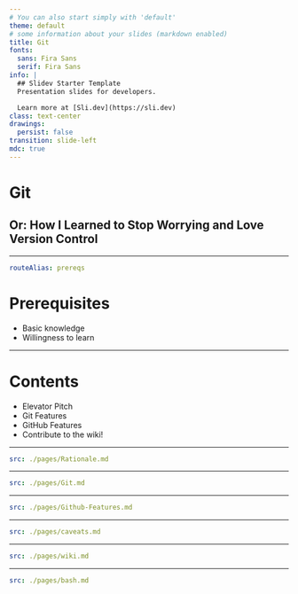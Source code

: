```yaml
---
# You can also start simply with 'default'
theme: default
# some information about your slides (markdown enabled)
title: Git
fonts:
  sans: Fira Sans
  serif: Fira Sans
info: |
  ## Slidev Starter Template
  Presentation slides for developers.

  Learn more at [Sli.dev](https://sli.dev)
class: text-center
drawings:
  persist: false
transition: slide-left
mdc: true
---
```


# Git

## Or: How I Learned to Stop Worrying and Love Version Control

---

```yaml
routeAlias: prereqs
```

# Prerequisites

- Basic <Link to="bash" title="Bash/shell"/> knowledge
- Willingness to learn

---

# Contents

- Elevator Pitch
- Git Features
- GitHub Features
- Contribute to the wiki!

---

```yaml
src: ./pages/Rationale.md
```

---

```yaml
src: ./pages/Git.md
```

---

```yaml
src: ./pages/Github-Features.md
```

---

```yaml
src: ./pages/caveats.md
```

---

```yaml
src: ./pages/wiki.md
```

---

```yaml
src: ./pages/bash.md
```
